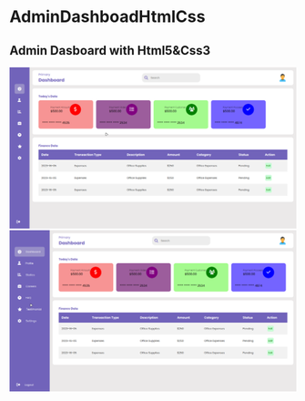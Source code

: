 # AdminDashboadHtmlCss

<h2>Admin Dasboard with Html5&Css3</h2>
<img src="images/1.png" alt="">
<img src="images/2.png" alt="">